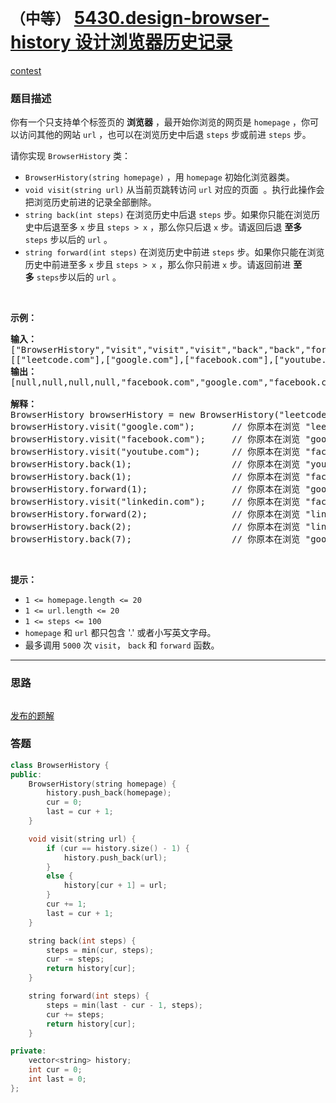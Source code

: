 # `（中等）` [5430.design-browser-history 设计浏览器历史记录](https://leetcode-cn.com/problems/design-browser-history/)

[contest](https://leetcode-cn.com/contest/weekly-contest-192/problems/design-browser-history/)

### 题目描述
<p>你有一个只支持单个标签页的 <strong>浏览器</strong>&nbsp;，最开始你浏览的网页是&nbsp;<code>homepage</code>&nbsp;，你可以访问其他的网站&nbsp;<code>url</code>&nbsp;，也可以在浏览历史中后退&nbsp;<code>steps</code>&nbsp;步或前进&nbsp;<code>steps</code>&nbsp;步。</p>

<p>请你实现&nbsp;<code>BrowserHistory</code> 类：</p>

<ul>
	<li><code>BrowserHistory(string homepage)</code>&nbsp;，用&nbsp;<code>homepage</code>&nbsp;初始化浏览器类。</li>
	<li><code>void visit(string url)</code>&nbsp;从当前页跳转访问 <code>url</code> 对应的页面&nbsp;&nbsp;。执行此操作会把浏览历史前进的记录全部删除。</li>
	<li><code>string back(int steps)</code>&nbsp;在浏览历史中后退&nbsp;<code>steps</code>&nbsp;步。如果你只能在浏览历史中后退至多&nbsp;<code>x</code> 步且&nbsp;<code>steps > x</code>&nbsp;，那么你只后退&nbsp;<code>x</code>&nbsp;步。请返回后退 <strong>至多</strong> <code>steps</code>&nbsp;步以后的&nbsp;<code>url</code>&nbsp;。</li>
	<li><code>string forward(int steps)</code>&nbsp;在浏览历史中前进&nbsp;<code>steps</code>&nbsp;步。如果你只能在浏览历史中前进至多&nbsp;<code>x</code>&nbsp;步且&nbsp;<code>steps > x</code>&nbsp;，那么你只前进 <code>x</code>&nbsp;步。请返回前进&nbsp;<strong>至多</strong>&nbsp;<code>steps</code>步以后的 <code>url</code>&nbsp;。</li>
</ul>

<p>&nbsp;</p>

<p><strong>示例：</strong></p>

<pre><strong>输入：</strong>
["BrowserHistory","visit","visit","visit","back","back","forward","visit","forward","back","back"]
[["leetcode.com"],["google.com"],["facebook.com"],["youtube.com"],[1],[1],[1],["linkedin.com"],[2],[2],[7]]
<strong>输出：</strong>
[null,null,null,null,"facebook.com","google.com","facebook.com",null,"linkedin.com","google.com","leetcode.com"]

<strong>解释：</strong>
BrowserHistory browserHistory = new BrowserHistory("leetcode.com");
browserHistory.visit("google.com");       // 你原本在浏览 "leetcode.com" 。访问 "google.com"
browserHistory.visit("facebook.com");     // 你原本在浏览 "google.com" 。访问 "facebook.com"
browserHistory.visit("youtube.com");      // 你原本在浏览 "facebook.com" 。访问 "youtube.com"
browserHistory.back(1);                   // 你原本在浏览 "youtube.com" ，后退到 "facebook.com" 并返回 "facebook.com"
browserHistory.back(1);                   // 你原本在浏览 "facebook.com" ，后退到 "google.com" 并返回 "google.com"
browserHistory.forward(1);                // 你原本在浏览 "google.com" ，前进到 "facebook.com" 并返回 "facebook.com"
browserHistory.visit("linkedin.com");     // 你原本在浏览 "facebook.com" 。 访问 "linkedin.com"
browserHistory.forward(2);                // 你原本在浏览 "linkedin.com" ，你无法前进任何步数。
browserHistory.back(2);                   // 你原本在浏览 "linkedin.com" ，后退两步依次先到 "facebook.com" ，然后到 "google.com" ，并返回 "google.com"
browserHistory.back(7);                   // 你原本在浏览 "google.com"， 你只能后退一步到 "leetcode.com" ，并返回 "leetcode.com"
</pre>

<p>&nbsp;</p>

<p><strong>提示：</strong></p>

<ul>
	<li><code>1 <= homepage.length <= 20</code></li>
	<li><code>1 <= url.length <= 20</code></li>
	<li><code>1 <= steps <= 100</code></li>
	<li><code>homepage</code> 和&nbsp;<code>url</code>&nbsp;都只包含&nbsp;'.' 或者小写英文字母。</li>
	<li>最多调用&nbsp;<code>5000</code>&nbsp;次&nbsp;<code>visit</code>，&nbsp;<code>back</code>&nbsp;和&nbsp;<code>forward</code>&nbsp;函数。</li>
</ul>


---
### 思路
```
```

[发布的题解](https://leetcode-cn.com/problems/design-browser-history/solution/design-browser-history-by-ikaruga/)

### 答题
``` C++
class BrowserHistory {
public:
	BrowserHistory(string homepage) {
		history.push_back(homepage);
		cur = 0;
        last = cur + 1;
	}

	void visit(string url) {
		if (cur == history.size() - 1) {
			history.push_back(url);
		}
		else {
			history[cur + 1] = url;
		}
		cur += 1;
		last = cur + 1;
	}

	string back(int steps) {
		steps = min(cur, steps);
		cur -= steps;
		return history[cur];
	}

	string forward(int steps) {
		steps = min(last - cur - 1, steps);
		cur += steps;
        return history[cur];
	}

private:
	vector<string> history;
	int cur = 0;
	int last = 0;
};
```




